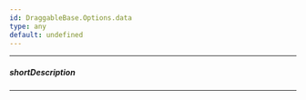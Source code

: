 ```yaml
---
id: DraggableBase.Options.data
type: any
default: undefined
---
```

---
##### shortDescription
<!-- Description goes here -->

---
<!-- Description goes here -->